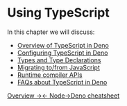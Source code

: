 # Using TypeScript

In this chapter we will discuss:

- [Overview of TypeScript in Deno](?./typescript/overview.md)
- [Configuring TypeScript in Deno](?./typescript/configuration.md)
- [Types and Type Declarations](?./typescript/types.md)
- [Migrating to/from JavaScript](?./typescript/migration.md)
- [Runtime compiler APIs](?./typescript/runtime.md)
- [FAQs about TypeScript in Deno](?./typescript/faqs.md)


[Overview →](?./typescript/overview)[← Node->Deno cheatsheet](?./node/cheatsheet)